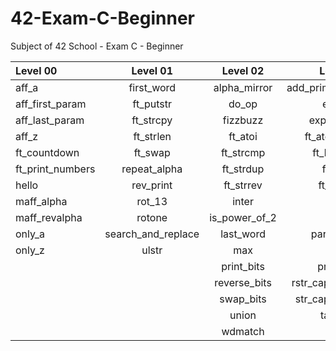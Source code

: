# 42-Exam-C-Beginner
Subject of 42 School - Exam C - Beginner

Level 00          | Level 01            | Level 02          | Level 03          | Level 04            | Level 05
:-----------      | :-----------:       | :-----------:     | -----------:      | -----------:        | -----------:
aff_a             | first_word          | alpha_mirror      | add_prime_sum     | check_mate          | brackets
aff_first_param		| ft_putstr           | do_op	            | epur_str          | fprime              | brainfuck
aff_last_param		| ft_strcpy           | fizzbuzz	      	| expand_str        | ft_itoa             | ft_itoa_base
aff_z		          | ft_strlen           | ft_atoi		        | ft_atoi_base      | ft_list_foreach     | print_memory
ft_countdown	  	| ft_swap		          | ft_strcmp 	      | ft_list_size      | ft_list_remove_if   | rpn_calc
ft_print_numbers	| repeat_alpha	      | ft_strdup		      | ft_range          | ft_split            |
hello		          | rev_print	          |	ft_strrev		    	| ft_rrange         | rev_wstr            |
maff_alpha	    	| rot_13	          	|	inter       			| hidenp            | rostring            |
maff_revalpha	  	| rotone          	  |	is_power_of_2	    | lcm               | sort_int_tab        |
only_a	        	| search_and_replace	|	last_word     		| paramsum          | sort_list           |
only_z	        	| ulstr             	|	max	            	| pgcd              |
	              	|                     	| print_bits        | print_hex         |
	              	|                     	| reverse_bits      | rstr_capitalizer  |
	                |                     	| swap_bits         | str_capitalizer   |
	               	|                     	| union             | tab_mult          |
		              |                     | wdmatch           | 
